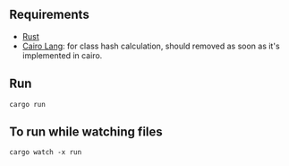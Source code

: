 ## Requirements

- [Rust](https://www.rust-lang.org/tools/install)
- [Cairo Lang](https://www.cairo-lang.org/docs/quickstart.html#quickstart): for class hash calculation, should removed as soon as it's implemented in cairo.

## Run

```
cargo run
```

## To run while watching files

```
cargo watch -x run
```

